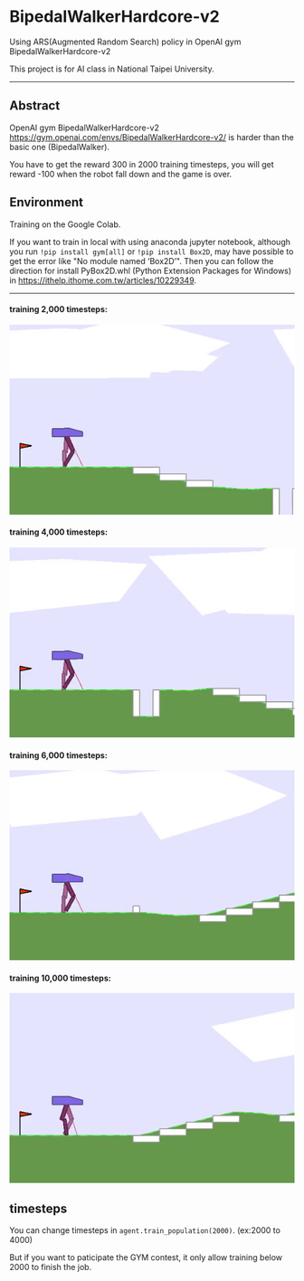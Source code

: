 # BipedalWalkerHardcore-v2
Using ARS(Augmented Random Search) policy in OpenAI gym BipedalWalkerHardcore-v2

This project is for AI class in National Taipei University.

---

## Abstract
OpenAI gym BipedalWalkerHardcore-v2 https://gym.openai.com/envs/BipedalWalkerHardcore-v2/ is harder than the basic one (BipedalWalker).

You have to get the reward 300 in 2000 training timesteps, you will get reward -100 when the robot fall down and the game is over.

## Environment
Training on the Google Colab. 

If you want to train in local with using anaconda jupyter notebook, although you run ```!pip install gym[all]``` or ```!pip install Box2D```, may have possible to get the error like "No module named ‘Box2D’". Then you can follow the direction for install PyBox2D.whl 
(Python Extension Packages for Windows) in https://ithelp.ithome.com.tw/articles/10229349.

---

#### training 2,000 timesteps:

![](https://github.com/wesley989898/BipedalWalkerHardcore-v2/blob/master/2000_timesteps.gif)

#### training 4,000 timesteps:

![](https://github.com/wesley989898/BipedalWalkerHardcore-v2/blob/master/4000_timesteps.gif)

#### training 6,000 timesteps:

![](https://github.com/wesley989898/BipedalWalkerHardcore-v2/blob/master/6000_timesteps.gif)

#### training 10,000 timesteps:

![](https://github.com/wesley989898/BipedalWalkerHardcore-v2/blob/master/10000_timesteps.gif)

## timesteps
You can change timesteps in ```agent.train_population(2000)```. (ex:2000 to 4000)

But if you want to paticipate the GYM contest, it only allow training below 2000 to finish the job.
